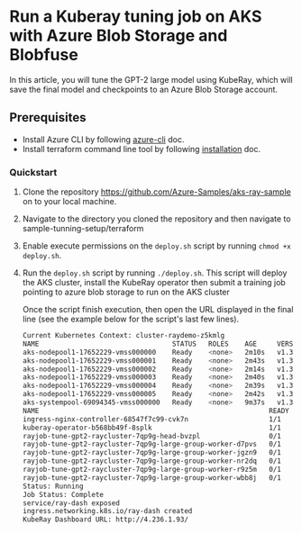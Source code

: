 # Run a Kuberay tuning job on AKS with Azure Blob Storage and Blobfuse

In this article, you will tune the GPT-2 large model using KubeRay, which will save the final model and checkpoints to an Azure Blob Storage account.

## Prerequisites
- Install Azure CLI by following [azure-cli](https://learn.microsoft.com/en-us/cli/azure/install-azure-cli-linux?view=azure-cli-latest&pivots=apt) doc.
- Install terraform command line tool by following [installation](https://developer.hashicorp.com/terraform/install) doc.


### Quickstart
1. Clone the repository https://github.com/Azure-Samples/aks-ray-sample on to your local machine.
2. Navigate to the directory you cloned the repository and then navigate to sample-tunning-setup/terraform 
3. Enable execute permissions on the `deploy.sh` script by running `chmod +x deploy.sh`.
4. Run the `deploy.sh` script by running `./deploy.sh`. This script will deploy the AKS cluster, install the KubeRay operator then submit a training job pointing to azure blob storage to run on the AKS cluster

   Once the script finish execution, then open the URL displayed in the final line (see the example below for the script's last few lines).
   ```sh
   Current Kubernetes Context: cluster-raydemo-z5kmlg
   NAME                                 STATUS   ROLES    AGE     VERSION
   aks-nodepool1-17652229-vmss000000    Ready    <none>   2m10s   v1.32.4
   aks-nodepool1-17652229-vmss000001    Ready    <none>   2m43s   v1.32.4
   aks-nodepool1-17652229-vmss000002    Ready    <none>   2m14s   v1.32.4
   aks-nodepool1-17652229-vmss000003    Ready    <none>   2m40s   v1.32.4
   aks-nodepool1-17652229-vmss000004    Ready    <none>   2m39s   v1.32.4
   aks-nodepool1-17652229-vmss000005    Ready    <none>   2m42s   v1.32.4
   aks-systempool-69094345-vmss000000   Ready    <none>   9m37s   v1.32.4
   NAME                                                         READY   STATUS              RESTARTS   AGE
   ingress-nginx-controller-68547f7c99-cvk7n                    1/1     Running             0          61s
   kuberay-operator-b568bb49f-8splk                             1/1     Running             0          81s
   rayjob-tune-gpt2-raycluster-7qp9g-head-bvzpl                 0/1     ContainerCreating   0          34s
   rayjob-tune-gpt2-raycluster-7qp9g-large-group-worker-d7pvs   0/1     Init:0/2            0          34s
   rayjob-tune-gpt2-raycluster-7qp9g-large-group-worker-jgzn9   0/1     Init:0/2            0          34s
   rayjob-tune-gpt2-raycluster-7qp9g-large-group-worker-nr2dq   0/1     Init:0/2            0          34s
   rayjob-tune-gpt2-raycluster-7qp9g-large-group-worker-r9z5m   0/1     Init:0/2            0          34s
   rayjob-tune-gpt2-raycluster-7qp9g-large-group-worker-wbb8j   0/1     Init:0/2            0          34s
   Status: Running
   Job Status: Complete
   service/ray-dash exposed
   ingress.networking.k8s.io/ray-dash created
   KubeRay Dashboard URL: http://4.236.1.93/
   ```